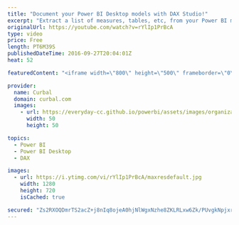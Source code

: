 ```yaml
---
title: "Document your Power BI Desktop models with DAX Studio!"
excerpt: "Extract a list of measures, tables, etc, from your Power BI model with DAX Studio.  Download the PPUtility add-in here: http://www.sqlbi.com/tools/power-pivot-utilities  Link to DAX STUDIO: https://daxstudio.codeplex.com/  Our Playlists: - - Join our DAX Fridays! Series: https://goo.gl/FtUWUX - - Power"
originalUrl: https://youtube.com/watch?v=rYlIp1PrBcA
type: video
price: Free
length: PT6M39S
publishedDateTime: 2016-09-27T20:04:01Z
heat: 52

featuredContent: "<iframe width=\"800\" height=\"500\" frameborder=\"0\" src=\"https://www.youtube.com/embed/rYlIp1PrBcA\" allow=\"accelerometer; autoplay; encrypted-media; gyroscope; picture-in-picture\" allowfullscreen></iframe>"

provider:
  name: Curbal
  domain: curbal.com
  images:
    - url: https://everyday-cc.github.io/powerbi/assets/images/organizations/curbal.com-50x50.jpg
      width: 50
      height: 50

topics:
  - Power BI
  - Power BI Desktop
  - DAX

images:
  - url: https://i.ytimg.com/vi/rYlIp1PrBcA/maxresdefault.jpg
    width: 1280
    height: 720
    isCached: true

secured: "Zs2RXOQDmrTS2acZ+j8nIq8ojeA0hjNlWgxNzhe8ZKLRLxw6Zk/PUvgkNpjxryAAKhtUelVtpGrAJ7osNGuXQO+27nzcM+joqJHvwdGMT6vDnuEP7I94e9UR1NWKHm/x860XOnsms+fmrmHdhDRv0f4xeezt7jYo2R8CXQofFwHVIFabC9QD3c6CE2c8q3ovZQmcsR4xsW8EBIg5QfUGja4iiD7svvJeEoXQELe+TetuqbYsns9Iy9utpVnKlBWLjQqSA7LwEJLYjkcT5VRWxeiTsI6OcueElPiYcDXJfFQaUP4Pf0V+9fsc4WSMjuBUq6sjKPHuko7kP/RiFJndRVn2ols+dWMHMy7R3gyb4uYhOOuBEXRvmlFX7eKuXp2Y3hkwybLsn+QvVpU/u6rDkeuBVh72jAXyOz4AdMn+8/E=;IXb8W1tuQSf/mKUx+6n2Kw=="
---
```



